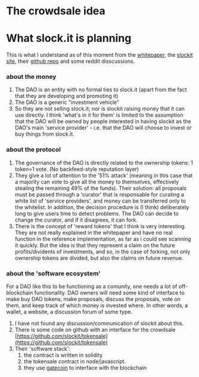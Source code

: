 # The crowdsale idea


# What slock.it is planning

This is what I understand as of this moment from the [whitepaper](https://download.slock.it/public/DAO/WhitePaper.pdf), the [slockit site](https://slock.it/dao.html), their [github repo](https://github.com/slockit/DAO) and some reddit disscussions.

### about the money

1. The DAO is an  entity with no formal ties to slock.it (apart from the fact that they are developing and promoting it)
1. The DAO is a generic "investment vehicle"
1. So they are not selling slock.it; nor is slockit raising money that it can use directly. I think 'what's in it for them' is limited to the assumption that the DAO will be owned by people interested in having slockit as the DAO's main 'service provider' - i.e. that the DAO will choose to invest or buy things from slock.it.

### about the protocol

1. The governance of the DAO is directly related to the ownership tokens: 1 token=1 vote. (No backfeed-style reputation layer) 
1. They give a lot of attention to the '51% attack' (meaning in this case that a majority can vote to give all the money to themselves, effectively stealing the remaining 49% of the funds). Their solution: all proposals must be passed through a 'curator' that is responsable for curating a white list of 'service providers', and money can be transferred only to the whitelist. In addition, the decision procedure is (I think) deliberately long to give users time to detect problems. The DAO can decide to change the curator, and if it disagrees, it can fork.
1. There is the concept of 'reward tokens' that I think is very interesting. They are not really explained in the whitepaper and have no real function in the reference implementation, as far as i could see scanning it quickly. But the idea is that they represent a claim on the future profits/dividents of investments, and so, in the case of forking, not only ownership tokens are divided, but also the claims on future revenue.

### about the 'software ecosystem'

For a DAO like this to be functioning as a comunity, one needs a lot of off-blockchain functionality. DAO owners will need some kind of interface to make buy DAO tokens, make proposals, discuss the proposals, vote on them, and keep track of which money is invested where. In other words, a wallet, a website, a discussion forum of some type.

1. I have not found any discussion/communication of slockit about this.
1. There is some code on github with an interface for the crowdsale [https://github.com/slockit/tokensale](https://github.com/slockit/tokensale)
1. Their 'software stack':
    1. the contract is written in solidity
    1. the tokensale contract in node/javascript.
    2. they use [gatecoin](https://gatecoin.com/) to interface with the blockchain
    

